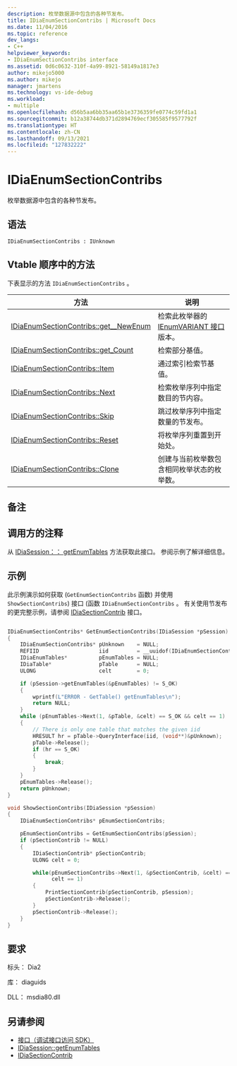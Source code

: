 ```yaml
---
description: 枚举数据源中包含的各种节发布。
title: IDiaEnumSectionContribs | Microsoft Docs
ms.date: 11/04/2016
ms.topic: reference
dev_langs:
- C++
helpviewer_keywords:
- IDiaEnumSectionContribs interface
ms.assetid: 0d6c0632-310f-4a99-8921-58149a1817e3
author: mikejo5000
ms.author: mikejo
manager: jmartens
ms.technology: vs-ide-debug
ms.workload:
- multiple
ms.openlocfilehash: d56b5aa6bb35aa65b1e3736359fe0774c59fd1a1
ms.sourcegitcommit: b12a38744db371d2894769ecf305585f9577792f
ms.translationtype: HT
ms.contentlocale: zh-CN
ms.lasthandoff: 09/13/2021
ms.locfileid: "127832222"
---
```

# <a name="idiaenumsectioncontribs"></a>IDiaEnumSectionContribs
枚举数据源中包含的各种节发布。

## <a name="syntax"></a>语法

```
IDiaEnumSectionContribs : IUnknown
```

## <a name="methods-in-vtable-order"></a>Vtable 顺序中的方法
下表显示的方法 `IDiaEnumSectionContribs` 。

|方法|说明|
|------------|-----------------|
|[IDiaEnumSectionContribs::get__NewEnum](../../debugger/debug-interface-access/idiaenumsectioncontribs-get-newenum.md)|检索此枚举器的 [IEnumVARIANT 接口](/previous-versions/windows/desktop/api/oaidl/nn-oaidl-ienumvariant) 版本。|
|[IDiaEnumSectionContribs::get_Count](../../debugger/debug-interface-access/idiaenumsectioncontribs-get-count.md)|检索部分基值。|
|[IDiaEnumSectionContribs::Item](../../debugger/debug-interface-access/idiaenumsectioncontribs-item.md)|通过索引检索节基值。|
|[IDiaEnumSectionContribs::Next](../../debugger/debug-interface-access/idiaenumsectioncontribs-next.md)|检索枚举序列中指定数目的节内容。|
|[IDiaEnumSectionContribs::Skip](../../debugger/debug-interface-access/idiaenumsectioncontribs-skip.md)|跳过枚举序列中指定数量的节发布。|
|[IDiaEnumSectionContribs::Reset](../../debugger/debug-interface-access/idiaenumsectioncontribs-reset.md)|将枚举序列重置到开始处。|
|[IDiaEnumSectionContribs::Clone](../../debugger/debug-interface-access/idiaenumsectioncontribs-clone.md)|创建与当前枚举数包含相同枚举状态的枚举数。|

## <a name="remarks"></a>备注

## <a name="note-for-callers"></a>调用方的注释
从 [IDiaSession：： getEnumTables](../../debugger/debug-interface-access/idiasession-getenumtables.md) 方法获取此接口。 参阅示例了解详细信息。

## <a name="example"></a>示例
此示例演示如何获取 (`GetEnumSectionContribs` 函数) 并使用 `ShowSectionContribs`) 接口 (函数 `IDiaEnumSectionContribs` 。 有关使用节发布的更完整示例，请参阅 [IDiaSectionContrib](../../debugger/debug-interface-access/idiasectioncontrib.md) 接口。

```C++

IDiaEnumSectionContribs* GetEnumSectionContribs(IDiaSession *pSession)
{
    IDiaEnumSectionContribs* pUnknown    = NULL;
    REFIID                   iid         = __uuidof(IDiaEnumSectionContribs);
    IDiaEnumTables*          pEnumTables = NULL;
    IDiaTable*               pTable      = NULL;
    ULONG                    celt        = 0;

    if (pSession->getEnumTables(&pEnumTables) != S_OK)
    {
        wprintf(L"ERROR - GetTable() getEnumTables\n");
        return NULL;
    }
    while (pEnumTables->Next(1, &pTable, &celt) == S_OK && celt == 1)
    {
        // There is only one table that matches the given iid
        HRESULT hr = pTable->QueryInterface(iid, (void**)&pUnknown);
        pTable->Release();
        if (hr == S_OK)
        {
            break;
        }
    }
    pEnumTables->Release();
    return pUnknown;
}

void ShowSectionContribs(IDiaSession *pSession)
{
    IDiaEnumSectionContribs* pEnumSectionContribs;

    pEnumSectionContribs = GetEnumSectionContribs(pSession);
    if (pSectionContrib != NULL)
    {
        IDiaSectionContrib* pSectionContrib;
        ULONG celt = 0;

        while(pEnumSectionContribs->Next(1, &pSectionContrib, &celt) == S_OK &&
              celt == 1)
        {
            PrintSectionContrib(pSectionContrib, pSession);
            pSectionContrib->Release();
        }
        pSectionContrib->Release();
    }
}
```

## <a name="requirements"></a>要求
标头： Dia2

库： diaguids

DLL： msdia80.dll

## <a name="see-also"></a>另请参阅
- [接口（调试接口访问 SDK）](../../debugger/debug-interface-access/interfaces-debug-interface-access-sdk.md)
- [IDiaSession::getEnumTables](../../debugger/debug-interface-access/idiasession-getenumtables.md)
- [IDiaSectionContrib](../../debugger/debug-interface-access/idiasectioncontrib.md)
